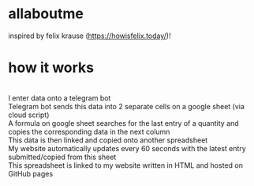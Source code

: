 # allaboutme
inspired by felix krause (https://howisfelix.today/)!

# how it works
<br />I enter data onto a telegram bot
<br />Telegram bot sends this data into 2 separate cells on a google sheet (via cloud script)
<br />A formula on google sheet searches for the last entry of a quantity and copies the corresponding data in the next column
<br />This data is then linked and copied onto another spreadsheet
<br />My website automatically updates every 60 seconds with the latest entry submitted/copied from this sheet
<br />This spreadsheet is linked to my website written in HTML and hosted on GitHub pages

